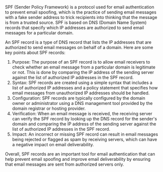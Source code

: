 SPF (Sender Policy Framework) is a protocol used for email authentication to prevent email spoofing, which is the practice of sending email messages with a fake sender address to trick recipients into thinking that the message is from a trusted source. SPF is based on DNS (Domain Name System) records that specify which IP addresses are authorized to send email messages for a particular domain.

An SPF record is a type of DNS record that lists the IP addresses that are authorized to send email messages on behalf of a domain. Here are some key points about SPF records:

1. Purpose: The purpose of an SPF record is to allow email receivers to check whether an email message from a particular domain is legitimate or not. This is done by comparing the IP address of the sending server against the list of authorized IP addresses in the SPF record.
2. Syntax: SPF records are created using a simple syntax that includes a list of authorized IP addresses and a policy statement that specifies how email messages from unauthorized IP addresses should be handled.
3. Configuration: SPF records are typically configured by the domain owner or administrator using a DNS management tool provided by the domain registrar or hosting provider.
4. Verification: When an email message is received, the receiving server can verify the SPF record by looking up the DNS record for the sender's domain and comparing the IP address of the sending server against the list of authorized IP addresses in the SPF record.
5. Impact: An incorrect or missing SPF record can result in email messages being rejected or flagged as spam by receiving servers, which can have a negative impact on email deliverability.

Overall, SPF records are an important tool for email authentication that can help prevent email spoofing and improve email deliverability by ensuring that email messages are sent from authorized servers only.